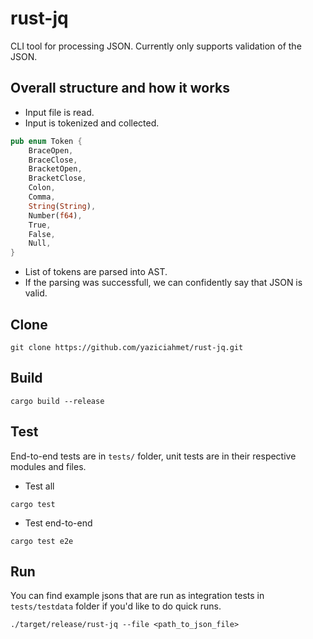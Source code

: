 # rust-jq

CLI tool for processing JSON. Currently only supports validation of the JSON.

## Overall structure and how it works

- Input file is read.
- Input is tokenized and collected.

```rs
pub enum Token {
    BraceOpen,
    BraceClose,
    BracketOpen,
    BracketClose,
    Colon,
    Comma,
    String(String),
    Number(f64),
    True,
    False,
    Null,
}
```

- List of tokens are parsed into AST.
- If the parsing was successfull, we can confidently say that JSON is valid.

## Clone

```
git clone https://github.com/yaziciahmet/rust-jq.git
```

## Build

```
cargo build --release
```

## Test

End-to-end tests are in `tests/` folder, unit tests are in their respective modules and files.

- Test all

```
cargo test
```

- Test end-to-end

```
cargo test e2e
```

## Run

You can find example jsons that are run as integration tests in `tests/testdata` folder if you'd like to do quick runs.

```
./target/release/rust-jq --file <path_to_json_file>
```
